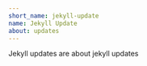```yaml
---
short_name: jekyll-update
name: Jekyll Update
about: updates
---
```

Jekyll updates are about jekyll updates